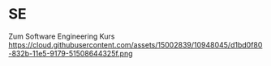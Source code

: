 # SE
Zum Software Engineering Kurs
https://cloud.githubusercontent.com/assets/15002839/10948045/d1bd0f80-832b-11e5-9179-51508644325f.png
